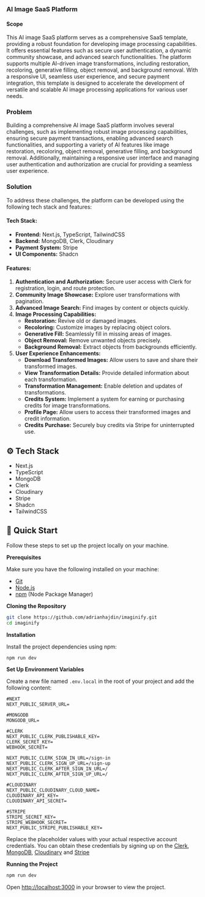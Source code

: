 ### AI Image SaaS Platform

#### Scope
This AI image SaaS platform serves as a comprehensive SaaS template, providing a robust foundation for developing image processing capabilities. It offers essential features such as secure user authentication, a dynamic community showcase, and advanced search functionalities. The platform supports multiple AI-driven image transformations, including restoration, recoloring, generative filling, object removal, and background removal. With a responsive UI, seamless user experience, and secure payment integration, this template is designed to accelerate the development of versatile and scalable AI image processing applications for various user needs.

### Problem
Building a comprehensive AI image SaaS platform involves several challenges, such as implementing robust image processing capabilities, ensuring secure payment transactions, enabling advanced search functionalities, and supporting a variety of AI features like image restoration, recoloring, object removal, generative filling, and background removal. Additionally, maintaining a responsive user interface and managing user authentication and authorization are crucial for providing a seamless user experience.

### Solution
To address these challenges, the platform can be developed using the following tech stack and features:

#### Tech Stack:
- **Frontend:** Next.js, TypeScript, TailwindCSS
- **Backend:** MongoDB, Clerk, Cloudinary
- **Payment System:** Stripe
- **UI Components:** Shadcn

#### Features:
1. **Authentication and Authorization:** Secure user access with Clerk for registration, login, and route protection.
2. **Community Image Showcase:** Explore user transformations with pagination.
3. **Advanced Image Search:** Find images by content or objects quickly.
4. **Image Processing Capabilities:**
   - **Restoration:** Revive old or damaged images.
   - **Recoloring:** Customize images by replacing object colors.
   - **Generative Fill:** Seamlessly fill in missing areas of images.
   - **Object Removal:** Remove unwanted objects precisely.
   - **Background Removal:** Extract objects from backgrounds efficiently.
5. **User Experience Enhancements:**
   - **Download Transformed Images:** Allow users to save and share their transformed images.
   - **View Transformation Details:** Provide detailed information about each transformation.
   - **Transformation Management:** Enable deletion and updates of transformations.
   - **Credits System:** Implement a system for earning or purchasing credits for image transformations.
   - **Profile Page:** Allow users to access their transformed images and credit information.
   - **Credits Purchase:** Securely buy credits via Stripe for uninterrupted use.


## <a name="tech-stack">⚙️ Tech Stack</a>

- Next.js
- TypeScript
- MongoDB
- Clerk
- Cloudinary
- Stripe
- Shadcn
- TailwindCSS



## <a name="quick-start">🤸 Quick Start</a>

Follow these steps to set up the project locally on your machine.

**Prerequisites**

Make sure you have the following installed on your machine:

- [Git](https://git-scm.com/)
- [Node.js](https://nodejs.org/en)
- [npm](https://www.npmjs.com/) (Node Package Manager)

**Cloning the Repository**

```bash
git clone https://github.com/adrianhajdin/imaginify.git
cd imaginify
```

**Installation**

Install the project dependencies using npm:

```bash
npm run dev
```

**Set Up Environment Variables**

Create a new file named `.env.local` in the root of your project and add the following content:

```env
#NEXT
NEXT_PUBLIC_SERVER_URL=

#MONGODB
MONGODB_URL=

#CLERK
NEXT_PUBLIC_CLERK_PUBLISHABLE_KEY=
CLERK_SECRET_KEY=
WEBHOOK_SECRET=

NEXT_PUBLIC_CLERK_SIGN_IN_URL=/sign-in
NEXT_PUBLIC_CLERK_SIGN_UP_URL=/sign-up
NEXT_PUBLIC_CLERK_AFTER_SIGN_IN_URL=/
NEXT_PUBLIC_CLERK_AFTER_SIGN_UP_URL=/

#CLOUDINARY
NEXT_PUBLIC_CLOUDINARY_CLOUD_NAME=
CLOUDINARY_API_KEY=
CLOUDINARY_API_SECRET=

#STRIPE
STRIPE_SECRET_KEY=
STRIPE_WEBHOOK_SECRET=
NEXT_PUBLIC_STRIPE_PUBLISHABLE_KEY=
```

Replace the placeholder values with your actual respective account credentials. You can obtain these credentials by signing up on the [Clerk](https://clerk.com/), [MongoDB](https://www.mongodb.com/), [Cloudinary](https://cloudinary.com/) and [Stripe](https://stripe.com)

**Running the Project**

```bash
npm run dev
```

Open [http://localhost:3000](http://localhost:3000) in your browser to view the project.


